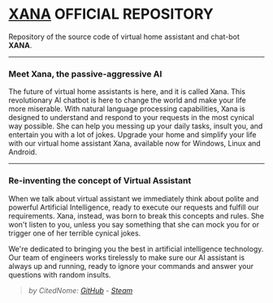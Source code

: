 # [XANA](https://sites.google.com/view/xana-project/home-page) OFFICIAL REPOSITORY

Repository of the source code of virtual home assistant and chat-bot **XANA**.
***
### Meet Xana, the passive-aggressive AI

The future of virtual home assistants is here, and it is called Xana. This revolutionary AI chatbot is here to change the world and make your life more miserable.
With natural language processing capabilities, Xana is designed to understand and respond to your requests in the most cynical way possible. She can help you messing up your daily tasks, insult you, and entertain you with a lot of jokes. Upgrade your home and simplify your life with our virtual home assistant Xana, available now for Windows, Linux and Android.

---
### Re-inventing the concept of Virtual Assistant
When we talk about virtual assistant we immediately think about polite and powerful Artificial Intelligence, ready to execute our requests and fulfill our requirements.
Xana, instead, was born to break this concepts and rules. She won't listen to you, unless you say something that she can mock you for or trigger one of her terrible cynical jokes.

We're dedicated to bringing you the best in artificial intelligence technology. Our team of engineers works tirelessly to make sure our AI assistant is always up and running, ready to ignore your commands and answer your questions with random insults.

>_by CitedNome: [GitHub](https://github.com/CitedNome) - [Steam](https://steamcommunity.com/profiles/76561198870819840/)_
